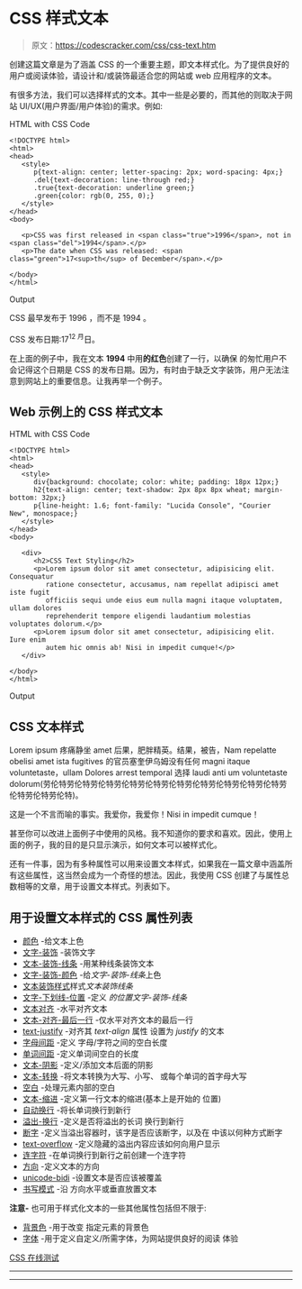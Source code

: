 # CSS 样式文本

> 原文：<https://codescracker.com/css/css-text.htm>

创建这篇文章是为了涵盖 CSS 的一个重要主题，即文本样式化。为了提供良好的用户或阅读体验，请设计和/或装饰最适合您的网站或 web 应用程序的文本。

有很多方法，我们可以选择样式的文本。其中一些是必要的，而其他的则取决于网站 UI/UX(用户界面/用户体验)的需求。例如:

HTML with CSS Code

```
<!DOCTYPE html>
<html>
<head>
   <style>
      p{text-align: center; letter-spacing: 2px; word-spacing: 4px;}
      .del{text-decoration: line-through red;}
      .true{text-decoration: underline green;}
      .green{color: rgb(0, 255, 0);}
   </style>
</head>
<body>

   <p>CSS was first released in <span class="true">1996</span>, not in <span class="del">1994</span>.</p>
   <p>The date when CSS was released: <span class="green">17<sup>th</sup> of December</span>.</p>

</body>
</html>
```

Output

CSS 最早发布于 1996 ，而不是 1994 。

CSS 发布日期:17<sup>12 月</sup>日。

在上面的例子中，我在文本 **1994** 中用**的红色**创建了一行，以确保 的匆忙用户不会记得这个日期是 CSS 的发布日期。因为，有时由于缺乏文字装饰，用户无法注意到网站上的重要信息。让我再举一个例子。

## Web 示例上的 CSS 样式文本

HTML with CSS Code

```
<!DOCTYPE html>
<html>
<head>
   <style>
      div{background: chocolate; color: white; padding: 18px 12px;}
      h2{text-align: center; text-shadow: 2px 8px 8px wheat; margin-bottom: 32px;}
      p{line-height: 1.6; font-family: "Lucida Console", "Courier New", monospace;}
   </style>
</head>
<body>

   <div>
      <h2>CSS Text Styling</h2>
      <p>Lorem ipsum dolor sit amet consectetur, adipisicing elit. Consequatur
         ratione consectetur, accusamus, nam repellat adipisci amet iste fugit
         officiis sequi unde eius eum nulla magni itaque voluptatem, ullam dolores
         reprehenderit tempore eligendi laudantium molestias voluptates dolorum.</p>
      <p>Lorem ipsum dolor sit amet consectetur, adipisicing elit. Iure enim
         autem hic omnis ab! Nisi in impedit cumque!</p>
   </div>

</body>
</html>
```

Output

## CSS 文本样式

Lorem ipsum 疼痛静坐 amet 后果，肥胖精英。结果，被告，Nam repelatte obelisi amet ista fugitives 的官员塞奎伊乌姆没有任何 magni itaque voluntetaste，ullam Dolores arrest temporal 选择 laudi anti um voluntetaste dolorum(劳伦特劳伦特劳伦特劳伦特劳伦特劳伦特劳伦特劳伦特劳伦特劳伦特劳伦特劳伦特劳伦特)。

这是一个不言而喻的事实。我爱你，我爱你！Nisi in impedit cumque！

甚至你可以改进上面例子中使用的风格。我不知道你的要求和喜欢。因此，使用上面的例子，我的目的是只显示演示，如何文本可以被样式化。

还有一件事，因为有多种属性可以用来设置文本样式，如果我在一篇文章中涵盖所有这些属性，这当然会成为一个奇怪的想法。因此，我使用 CSS 创建了与属性总数相等的文章，用于设置文本样式。列表如下。

## 用于设置文本样式的 CSS 属性列表

*   [颜色](/css/css-color.htm) -给文本上色
*   [文字-装饰](/css/css-text-decoration.htm) -装饰文字
*   [文本-装饰-线条](/css/css-text-decoration-line.htm) -用某种线条装饰文本
*   [文字-装饰-颜色](/css/css-text-decoration-color.htm) -给*文字-装饰-线条*上色
*   [文本装饰样式](/css/css-text-decoration-style.htm)样式*文本装饰线条*
*   [文字-下划线-位置](/css/css-text-underline-position.htm) -定义 *的位置文字-装饰-线条*
*   [文本对齐](/css/css-text-align.htm) -水平对齐文本
*   [文本-对齐-最后一行](/css/css-text-align-last.htm) -仅水平对齐文本的最后一行
*   [text-justify](/css/css-text-justify.htm) -对齐其 *text-align* 属性 设置为 *justify* 的文本
*   [字母间距](/css/css-letter-spacing.htm) -定义 字母/字符之间的空白长度
*   [单词间距](/css/css-word-spacing.htm) -定义单词间空白的长度
*   [文本-阴影](/css/css-text-shadow.htm) -定义/添加文本后面的阴影
*   [文本-转换](/css/css-text-transform.htm) -将文本转换为大写、小写、 或每个单词的首字母大写
*   [空白](/css/css-white-space.htm) -处理元素内部的空白
*   [文本-缩进](/css/css-text-indent.htm) -定义第一行文本的缩进(基本上是开始的 位置)
*   [自动换行](/css/css-word-wrap.htm) -将长单词换行到新行
*   [溢出-换行](/css/css-overflow-wrap.htm) -定义是否将溢出的长词 换行到新行
*   [断字](/css/css-word-break.htm) -定义当溢出容器时，该字是否应该断字，以及在 中该以何种方式断字
*   [text-overflow](/css/css-text-overflow.htm) -定义隐藏的溢出内容应该如何向用户显示
*   [连字符](/css/css-hyphens.htm) -在单词换行到新行之前创建一个连字符
*   [方向](/css/css-direction.htm) -定义文本的方向
*   [unicode-bidi](/css/css-unicode-bidi.htm) -设置文本是否应该被覆盖
*   [书写模式](/css/css-writing-mode.htm) -沿 方向水平或垂直放置文本

**注意-** 也可用于样式化文本的一些其他属性包括但不限于:

*   [背景色](/css/css-background-color.htm) -用于改变 指定元素的背景色
*   [字体](/css/css-fonts.htm) -用于定义自定义/所需字体，为网站提供良好的阅读 体验

[CSS 在线测试](/exam/showtest.php?subid=5)

* * *

* * *